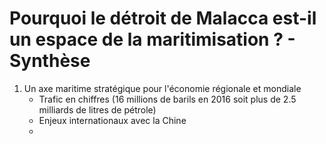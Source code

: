 
# Pourquoi le détroit de Malacca est-il un espace de la maritimisation ? - Synthèse 

1. Un axe maritime stratégique pour l'économie régionale et mondiale
	* Trafic en chiffres (16 millions de barils en 2016 soit plus de 2.5 milliards de litres de pétrole) 
	* Enjeux internationaux avec la Chine
	* 
<!--stackedit_data:
eyJoaXN0b3J5IjpbLTE0NjY3NDAxMTIsOTkyNzQ1ODcyXX0=
-->